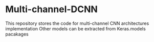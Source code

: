 # Multi-channel-DCNN
This repository stores the code for multi-channel CNN architectures implementation
Other models can be extracted from Keras.models pacakages
